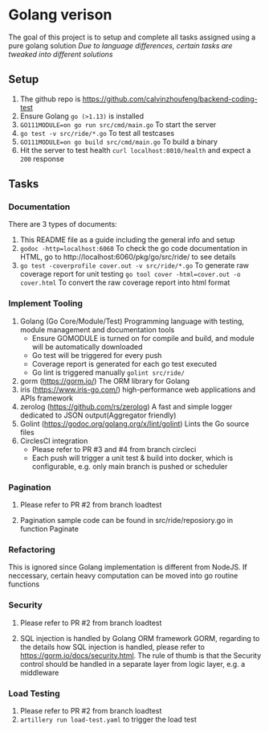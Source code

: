 # Golang verison 

The goal of this project is to setup and complete all tasks assigned using a pure golang solution
<em>Due to language differences, certain tasks are tweaked into different solutions</em>

## Setup

1. The github repo is https://github.com/calvinzhoufeng/backend-coding-test
2. Ensure Golang `go (>1.13)` is installed
3. `GO111MODULE=on go run src/cmd/main.go` To start the server 
4. `go test -v src/ride/*.go` To test all testcases
5. `GO111MODULE=on go build src/cmd/main.go` To build a binary
6. Hit the server to test health `curl localhost:8010/health` and expect a `200` response 

## Tasks

### Documentation

There are 3 types of documents:

1. This README file as a guide including the general info and setup
2. `godoc -http=localhost:6060` To check the go code documentation in HTML, go to http://localhost:6060/pkg/go/src/ride/ to see details
3. `go test -coverprofile cover.out -v src/ride/*.go` To generate raw coverage report for unit testing
   `go tool cover -html=cover.out -o cover.html` To convert the raw coverage report into html format

### Implement Tooling

1. Golang (Go Core/Module/Test) Programming language with testing, module management and documentation tools
    - Ensure GOMODULE is turned on for compile and build, and module will be automatically downloaded
    - Go test will be triggered for every push
    - Coverage report is generated for each go test executed 
    - Go lint is triggered manually `golint src/ride/`
2. gorm (https://gorm.io/)  The ORM library for Golang
3. iris (https://www.iris-go.com/) high-performance web applications and APIs framework
4. zerolog (https://github.com/rs/zerolog)  A fast and simple logger dedicated to JSON output(Aggregator friendly)
5. Golint (https://godoc.org/golang.org/x/lint/golint) Lints the Go source files 
6. CirclesCI integration
    - Please refer to PR #3 and #4 from branch circleci
    - Each push will trigger a unit test & build into docker, which is configurable, e.g. only main branch is pushed or scheduler

### Pagination 

1. Please refer to PR #2 from branch loadtest

2. Pagination sample code can be found in src/ride/reposiory.go in function Paginate

### Refactoring

This is ignored since Golang implementation is different from NodeJS. If neccessary, certain heavy computation can be moved into go routine functions

### Security

1. Please refer to PR #2 from branch loadtest

2. SQL injection is handled by Golang ORM framework GORM, regarding to the details how SQL injection is handled, please refer to https://gorm.io/docs/security.html.
The rule of thumb is that the Security control should be handled in a separate layer from logic layer, e.g. a middleware

### Load Testing

1. Please refer to PR #2 from branch loadtest
2. `artillery run load-test.yaml` to trigger the load test